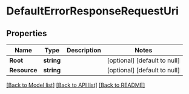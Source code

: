 # DefaultErrorResponseRequestUri

## Properties
Name | Type | Description | Notes
------------ | ------------- | ------------- | -------------
**Root** | **string** |  | [optional] [default to null]
**Resource** | **string** |  | [optional] [default to null]

[[Back to Model list]](../README.md#documentation-for-models) [[Back to API list]](../README.md#documentation-for-api-endpoints) [[Back to README]](../README.md)

